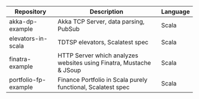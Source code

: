 | Repository           | Description                                  | Language |
|----------------------|----------------------------------------------|----------|
| akka-dp-example  | Akka TCP Server, data parsing, PubSub | Scala    |
| elevators-in-scala   | TDTSP elevators, Scalatest spec              | Scala    |
| finatra-example      | HTTP Server which analyzes websites using Finatra, Mustache & JSoup| Scala    |
| portfolio-fp-example | Finance Portfolio in Scala purely functional, Scalatest spec| Scala    |
